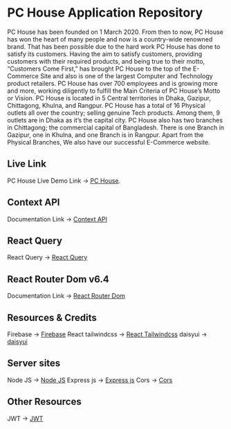 # PC House Application Repository
PC House has been founded on 1 March 2020. From then to now, PC House has won the heart of many people and now is a country-wide renowned brand. That has been possible due to the hard work PC House has done to satisfy its customers. Having the aim to satisfy customers, providing customers with their required products, and being true to their motto, “Customers Come First,” has brought PC House to the top of the E-Commerce Site and also is one of the largest Computer and Technology product retailers. PC House has over 700 employees and is growing more and more, working diligently to fulfill the Main Criteria of PC House’s Motto or Vision. PC House is located in 5 Central territories in Dhaka, Gazipur, Chittagong, Khulna, and Rangpur. PC House has a total of 16 Physical outlets all over the country; selling genuine Tech products. Among them, 9 outlets are in Dhaka as it’s the capital city. PC House also has two branches in Chittagong; the commercial capital of Bangladesh. There is one Branch in Gazipur, one in Khulna, and one Branch is in Rangpur. Apart from the Physical Branches, We also have our successful E-Commerce website.

## Live Link
PC House Live Demo Link -> [PC House](https://used-products-resale-clients.web.app/).

## Context API
Documentation Link -> [Context API](https://reactjs.org/docs/context.html#api)

## React Query
React Query -> [React Query](https://tanstack.com/query/v4/?from=reactQueryV3&original=https://react-query-v3.tanstack.com/)

## React Router Dom v6.4 
Documentation Link -> [React Router Dom](https://reactrouter.com/en/main/start/overview)

## Resources & Credits
Firebase -> [Firebase](https://console.firebase.google.com/)
React tailwindcss -> [React Tailwindcss](https://tailwindcss.com/)
daisyui -> [daisyui](https://daisyui.com/)

## Server sites
Node JS -> [Node JS](https://nodejs.org/en/)
Express js -> [Express js](https://expressjs.com/)
Cors -> [Cors](https://www.npmjs.com/package/cors)

## Other Resources
JWT -> [JWT](https://github.com/auth0/node-jsonwebtoken)